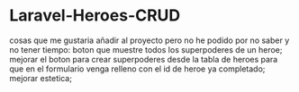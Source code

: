 # Laravel-Heroes-CRUD
cosas que me gustaria añadir al proyecto pero no he podido por no saber y no tener tiempo:
boton que muestre todos los superpoderes de un heroe;
mejorar el boton para crear superpoderes desde la tabla de heroes para que en el formulario venga relleno con el id de heroe ya completado;
mejorar estetica;
